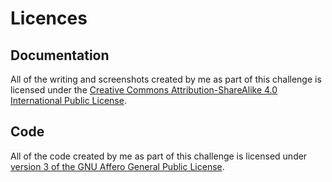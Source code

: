 # Licences

## Documentation

All of the writing and screenshots created by me as part of this challenge is
licensed under the [Creative Commons Attribution-ShareAlike 4.0 International
Public License](licenses/CC-BY-SA.md).

## Code

All of the code created by me as part of this challenge is licensed under
[version 3 of the GNU Affero General Public License](licenses/GNU-AGPL.md).
